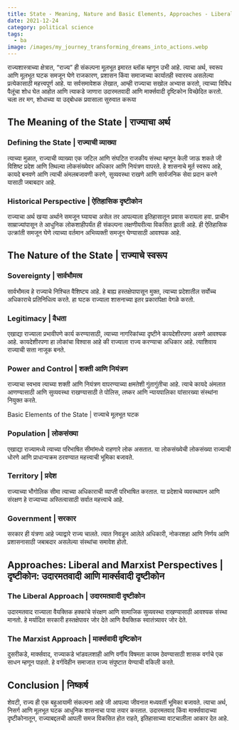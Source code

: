```yaml
---
title: State - Meaning, Nature and Basic Elements, Approaches - Liberal and Marxist | राज्य - अर्थ, निसर्ग आणि मूलभूत घटक, दृष्टीकोन - उदारमतवादी आणि मार्क्सवादी
date: 2021-12-24
category: political science
tags:
  - ba
image: /images/my_journey_transforming_dreams_into_actions.webp
---
```


राज्यशास्त्राच्या क्षेत्रात, “राज्य” ही संकल्पना मूलभूत इमारत ब्लॉक म्हणून उभी आहे. त्याचा अर्थ, स्वरूप आणि मूलभूत घटक समजून घेणे राजकारण, प्रशासन किंवा समाजाच्या कार्यातही स्वारस्य असलेल्या प्रत्येकासाठी महत्त्वपूर्ण आहे. या सर्वसमावेशक लेखात, आम्ही राज्याचा सखोल अभ्यास करतो, त्याच्या विविध पैलूंचा शोध घेत आहोत आणि त्याकडे जाणारा उदारमतवादी आणि मार्क्सवादी दृष्टिकोन विच्छेदित करतो. चला तर मग, शोधाच्या या उद्बोधक प्रवासाला सुरुवात करूया

## The Meaning of the State | राज्याचा अर्थ

### Defining the State | राज्याची व्याख्या

त्याच्या मुळात, राज्याची व्याख्या एक जटिल आणि संघटित राजकीय संस्था म्हणून केली जाऊ शकते जी विशिष्ट प्रदेश आणि तिथल्या लोकसंख्येवर अधिकार आणि नियंत्रण वापरते. हे शासनाचे मूर्त स्वरूप आहे, कायदे बनवणे आणि त्याची अंमलबजावणी करणे, सुव्यवस्था राखणे आणि सार्वजनिक सेवा प्रदान करणे यासाठी जबाबदार आहे.

### Historical Perspective | ऐतिहासिक दृष्टीकोन

राज्याचा अर्थ खऱ्या अर्थाने समजून घ्यायचा असेल तर आपल्याला इतिहासातून प्रवास करायला हवा. प्राचीन साम्राज्यांपासून ते आधुनिक लोकशाहीपर्यंत ही संकल्पना लक्षणीयरीत्या विकसित झाली आहे. ही ऐतिहासिक उत्क्रांती समजून घेणे त्याच्या वर्तमान अभिव्यक्ती समजून घेण्यासाठी आवश्यक आहे.

## The Nature of the State | राज्याचे स्वरूप

### Sovereignty | सार्वभौमत्व

सार्वभौमत्व हे राज्याचे निश्चित वैशिष्ट्य आहे. हे बाह्य हस्तक्षेपापासून मुक्त, त्याच्या प्रदेशातील सर्वोच्च अधिकाराचे प्रतिनिधित्व करते. हा घटक राज्याला शासनाच्या इतर प्रकारांपेक्षा वेगळे करतो.

### Legitimacy | वैधता

एखाद्या राज्याला प्रभावीपणे कार्य करण्यासाठी, त्याच्या नागरिकांच्या दृष्टीने कायदेशीरपणा असणे आवश्यक आहे. कायदेशीरपणा हा लोकांचा विश्वास आहे की राज्याला राज्य करण्याचा अधिकार आहे. त्याशिवाय राज्याची सत्ता नाजूक बनते.

### Power and Control | शक्ती आणि नियंत्रण

राज्याचा स्वभाव त्याच्या शक्ती आणि नियंत्रण वापरण्याच्या क्षमतेशी गुंतागुंतीचा आहे. त्याचे कायदे अंमलात आणण्यासाठी आणि सुव्यवस्था राखण्यासाठी ते पोलिस, लष्कर आणि न्यायपालिका यांसारख्या संस्थांना नियुक्त करते.

Basic Elements of the State | राज्याचे मूलभूत घटक

### Population | लोकसंख्या

एखाद्या राज्यामध्ये त्याच्या परिभाषित सीमांमध्ये राहणारे लोक असतात. या लोकसंख्येची लोकसंख्या राज्याची धोरणे आणि प्राधान्यक्रम ठरवण्यात महत्त्वाची भूमिका बजावते.

### Territory | प्रदेश

राज्याच्या भौगोलिक सीमा त्याच्या अधिकाराची व्याप्ती परिभाषित करतात. या प्रदेशाचे व्यवस्थापन आणि संरक्षण हे राज्याच्या अस्तित्वासाठी सर्वात महत्त्वाचे आहे.

### Government | सरकार

सरकार ही यंत्रणा आहे ज्याद्वारे राज्य चालते. त्यात निवडून आलेले अधिकारी, नोकरशहा आणि निर्णय आणि प्रशासनासाठी जबाबदार असलेल्या संस्थांचा समावेश होतो.

## Approaches: Liberal and Marxist Perspectives | दृष्टीकोन: उदारमतवादी आणि मार्क्सवादी दृष्टीकोन

### The Liberal Approach | उदारमतवादी दृष्टीकोन

उदारमतवाद राज्याला वैयक्तिक हक्कांचे संरक्षण आणि सामाजिक सुव्यवस्था राखण्यासाठी आवश्यक संस्था मानतो. हे मर्यादित सरकारी हस्तक्षेपावर जोर देते आणि वैयक्तिक स्वातंत्र्यावर जोर देते.

### The Marxist Approach | मार्क्सवादी दृष्टिकोन

दुसरीकडे, मार्क्सवाद, राज्याकडे भांडवलशाही आणि वर्गीय विषमता कायम ठेवण्यासाठी शासक वर्गाचे एक साधन म्हणून पाहतो. हे वर्गविहीन समाजात राज्य संपुष्टात येण्याची वकिली करते.

## Conclusion | निष्कर्ष

शेवटी, राज्य ही एक बहुआयामी संकल्पना आहे जी आपल्या जीवनात मध्यवर्ती भूमिका बजावते. त्याचा अर्थ, निसर्ग आणि मूलभूत घटक आधुनिक शासनाचा पाया तयार करतात. उदारमतवाद किंवा मार्क्सवादाच्या दृष्टीकोनातून, राज्याबद्दलची आपली समज विकसित होत राहते, इतिहासाच्या वाटचालीला आकार देत आहे.